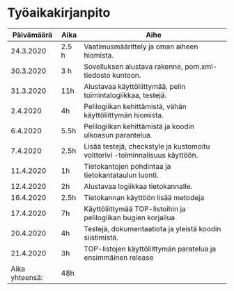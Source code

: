 # Työaikakirjanpito

| Päivämäärä	| Aika	| Aihe										|
| -------------	| ----- | -----------------------------------------------------------------------------	|
| 24.3.2020	| 2.5 h	| Vaatimusmäärittely ja oman aiheen hiomista.					|
| 30.3.2020	| 3 h	| Sovelluksen alustava rakenne, pom.xml-tiedosto kuntoon.			|
| 31.3.2020	| 11h	| Alustavaa käyttöliittymää, pelin toimintalogiikkaa, testejä.			|
| 2.4.2020	| 4h	| Pelilogiikan kehittämistä, vähän käyttöliittymän hiomista.			|
| 6.4.2020	| 5.5h	| Pelilogiikan kehittämistä ja koodin ulkoasun parantelua.			|
| 7.4.2020	| 2.5h	| Lisää testejä, checkstyle ja kustomoitu voittorivi -toiminnalisuus käyttöön.	| 
| 11.4.2020	| 1h	| Tietokantojen pohdintaa ja tietokantataulun luonti.				|
| 12.4.2020	| 2h	| Alustavaa logiikkaa tietokannalle.						|
| 16.4.2020	| 2.5h	| Tietokannan käyttöön lisää metodeja						|
| 17.4.2020	| 7h	| Käyttöliittymää TOP-listoihin ja pelilogiikan bugien korjailua		|
| 20.4.2020	| 4h	| Testejä, dokumentaatiota ja yleistä koodin siistimistä.			|
| 21.4.2020	| 3h	| TOP-listojen käyttöliittymän paratelua ja ensimmäinen release			| 
|Aika yhteensä:	| 48h	|										|
